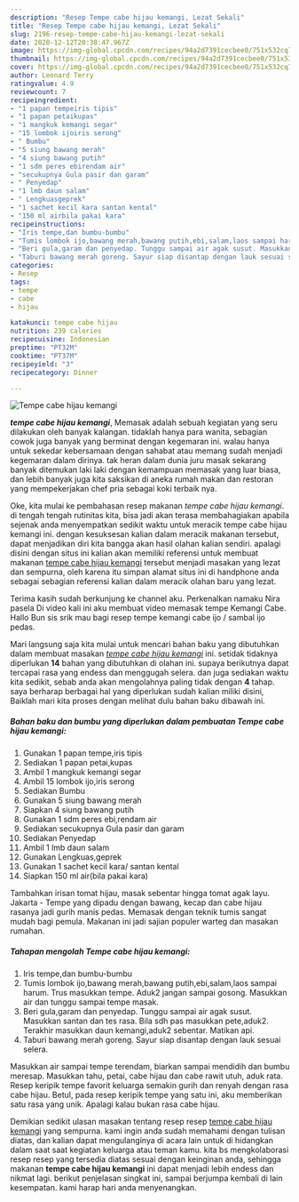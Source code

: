 ```yaml
---
description: "Resep Tempe cabe hijau kemangi, Lezat Sekali"
title: "Resep Tempe cabe hijau kemangi, Lezat Sekali"
slug: 2196-resep-tempe-cabe-hijau-kemangi-lezat-sekali
date: 2020-12-12T20:38:47.967Z
image: https://img-global.cpcdn.com/recipes/94a2d7391cecbee0/751x532cq70/tempe-cabe-hijau-kemangi-foto-resep-utama.jpg
thumbnail: https://img-global.cpcdn.com/recipes/94a2d7391cecbee0/751x532cq70/tempe-cabe-hijau-kemangi-foto-resep-utama.jpg
cover: https://img-global.cpcdn.com/recipes/94a2d7391cecbee0/751x532cq70/tempe-cabe-hijau-kemangi-foto-resep-utama.jpg
author: Leonard Terry
ratingvalue: 4.9
reviewcount: 7
recipeingredient:
- "1 papan tempeiris tipis"
- "1 papan petaikupas"
- "1 mangkuk kemangi segar"
- "15 lombok ijoiris serong"
- " Bumbu"
- "5 siung bawang merah"
- "4 siung bawang putih"
- "1 sdm peres ebirendam air"
- "secukupnya Gula pasir dan garam"
- " Penyedap"
- "1 lmb daun salam"
- " Lengkuasgeprek"
- "1 sachet kecil kara santan kental"
- "150 ml airbila pakai kara"
recipeinstructions:
- "Iris tempe,dan bumbu-bumbu"
- "Tumis lombok ijo,bawang merah,bawang putih,ebi,salam,laos sampai harum. Trus masukkan tempe. Aduk2 jangan sampai gosong. Masukkan air dan tunggu sampai tempe masak."
- "Beri gula,garam dan penyedap. Tunggu sampai air agak susut. Masukkan santan dan tes rasa. Bila sdh pas masukkan pete,aduk2. Terakhir masukkan daun kemangi,aduk2 sebentar. Matikan api."
- "Taburi bawang merah goreng. Sayur siap disantap dengan lauk sesuai selera."
categories:
- Resep
tags:
- tempe
- cabe
- hijau

katakunci: tempe cabe hijau 
nutrition: 239 calories
recipecuisine: Indonesian
preptime: "PT32M"
cooktime: "PT37M"
recipeyield: "3"
recipecategory: Dinner

---
```



![Tempe cabe hijau kemangi](https://img-global.cpcdn.com/recipes/94a2d7391cecbee0/751x532cq70/tempe-cabe-hijau-kemangi-foto-resep-utama.jpg)

<b><i>tempe cabe hijau kemangi</i></b>, Memasak adalah sebuah kegiatan yang seru dilakukan oleh banyak kalangan. tidaklah hanya para wanita, sebagian cowok juga banyak yang berminat dengan kegemaran ini. walau hanya untuk sekedar kebersamaan dengan sahabat atau memang sudah menjadi kegemaran dalam dirinya. tak heran dalam dunia juru masak sekarang banyak ditemukan laki laki dengan kemampuan memasak yang luar biasa, dan lebih banyak juga kita saksikan di aneka rumah makan dan restoran yang mempekerjakan chef pria sebagai koki terbaik nya.

Oke, kita mulai ke pembahasan resep makanan <i>tempe cabe hijau kemangi</i>. di tengah tengah rutinitas kita, bisa jadi akan terasa membahagiakan apabila sejenak anda menyempatkan sedikit waktu untuk meracik tempe cabe hijau kemangi ini. dengan kesuksesan kalian dalam meracik makanan tersebut, dapat menjadikan diri kita bangga akan hasil olahan kalian sendiri. apalagi disini dengan situs ini kalian akan memiliki referensi untuk membuat makanan <u>tempe cabe hijau kemangi</u> tersebut menjadi masakan yang lezat dan sempurna, oleh karena itu simpan alamat situs ini di handphone anda sebagai sebagian referensi kalian dalam meracik olahan baru yang lezat.

Terima kasih sudah berkunjung ke channel aku. Perkenalkan namaku Nira pasela Di video kali ini aku membuat video memasak tempe Kemangi Cabe. Hallo Bun sis srik mau bagi resep tempe kemangi cabe ijo / sambal ijo pedas.


Mari langsung saja kita mulai untuk mencari bahan baku yang dibutuhkan dalam membuat masakan <u><i>tempe cabe hijau kemangi</i></u> ini. setidak tidaknya diperlukan <b>14</b> bahan yang dibutuhkan di olahan ini. supaya berikutnya dapat tercapai rasa yang endess dan menggugah selera. dan juga sediakan waktu kita sedikit, sebab anda akan mengolahnya paling tidak dengan <b>4</b> tahap. saya berharap berbagai hal yang diperlukan sudah kalian miliki disini, Baiklah mari kita proses dengan melihat dulu bahan baku dibawah ini.

<!--inarticleads1-->

##### Bahan baku dan bumbu yang diperlukan dalam pembuatan Tempe cabe hijau kemangi:

1. Gunakan 1 papan tempe,iris tipis
1. Sediakan 1 papan petai,kupas
1. Ambil 1 mangkuk kemangi segar
1. Ambil 15 lombok ijo,iris serong
1. Sediakan  Bumbu
1. Gunakan 5 siung bawang merah
1. Siapkan 4 siung bawang putih
1. Gunakan 1 sdm peres ebi,rendam air
1. Sediakan secukupnya Gula pasir dan garam
1. Sediakan  Penyedap
1. Ambil 1 lmb daun salam
1. Gunakan  Lengkuas,geprek
1. Gunakan 1 sachet kecil kara/ santan kental
1. Siapkan 150 ml air(bila pakai kara)


Tambahkan irisan tomat hijau, masak sebentar hingga tomat agak layu. Jakarta - Tempe yang dipadu dengan bawang, kecap dan cabe hijau rasanya jadi gurih manis pedas. Memasak dengan teknik tumis sangat mudah bagi pemula. Makanan ini jadi sajian populer warteg dan masakan rumahan. 

<!--inarticleads2-->

##### Tahapan mengolah Tempe cabe hijau kemangi:

1. Iris tempe,dan bumbu-bumbu
1. Tumis lombok ijo,bawang merah,bawang putih,ebi,salam,laos sampai harum. Trus masukkan tempe. Aduk2 jangan sampai gosong. Masukkan air dan tunggu sampai tempe masak.
1. Beri gula,garam dan penyedap. Tunggu sampai air agak susut. Masukkan santan dan tes rasa. Bila sdh pas masukkan pete,aduk2. Terakhir masukkan daun kemangi,aduk2 sebentar. Matikan api.
1. Taburi bawang merah goreng. Sayur siap disantap dengan lauk sesuai selera.


Masukkan air sampai tempe terendam, biarkan sampai mendidih dan bumbu meresap. Masukkan tahu, petai, cabe hijau dan cabe rawit utuh, aduk rata. Resep keripik tempe favorit keluarga semakin gurih dan renyah dengan rasa cabe hijau. Betul, pada resep keripik tempe yang satu ini, aku memberikan satu rasa yang unik. Apalagi kalau bukan rasa cabe hijau. 

Demikian sedikit ulasan masakan tentang resep resep <u>tempe cabe hijau kemangi</u> yang sempurna. kami ingin anda sudah memahami dengan tulisan diatas, dan kalian dapat mengulanginya di acara lain untuk di hidangkan dalam saat saat kegiatan keluarga atau teman kamu. kita bs mengkolaborasi resep resep yang tersedia diatas sesuai dengan keinginan anda, sehingga makanan <b>tempe cabe hijau kemangi</b> ini dapat menjadi lebih endess dan nikmat lagi. berikut penjelasan singkat ini, sampai berjumpa kembali di lain kesempatan. kami harap hari anda menyenangkan.
